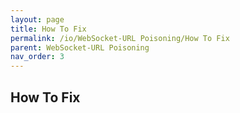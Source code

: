 ```yaml
---
layout: page
title: How To Fix
permalink: /io/WebSocket-URL Poisoning/How To Fix
parent: WebSocket-URL Poisoning
nav_order: 3
---
```




## How To Fix


